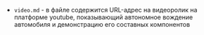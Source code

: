 * `video.md` - в файле содержится URL-адрес на видеоролик на платформе youtube, показывающий автономное вождение автомобиля и демонстрацию его составных компонентов
